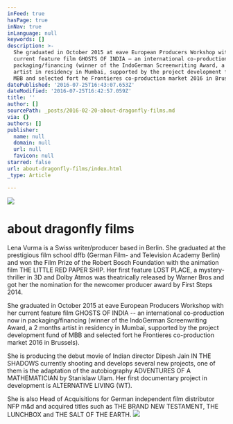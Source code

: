 ```yaml
---
inFeed: true
hasPage: true
inNav: true
inLanguage: null
keywords: []
description: >-
  She graduated in October 2015 at eave European Producers Workshop with her
  current feature film GHOSTS OF INDIA – an international co-production now in
  packaging/financing (winner of the IndoGerman Screenwriting Award, a 2 months
  artist in residency in Mumbai, supported by the project development fund of
  MBB and selected fort he Frontieres co-production market 2016 in Brussels).
datePublished: '2016-07-25T16:43:07.653Z'
dateModified: '2016-07-25T16:42:57.059Z'
title: ''
author: []
sourcePath: _posts/2016-02-20-about-dragonfly-films.md
via: {}
authors: []
publisher:
  name: null
  domain: null
  url: null
  favicon: null
starred: false
url: about-dragonfly-films/index.html
_type: Article

---
```

![](https://s3-us-west-2.amazonaws.com/the-grid-img/p/901cc7ebff83942f2599e69351fdeb94557fd9f3.jpg)

# about dragonfly films

Lena Vurma is a Swiss writer/producer based in Berlin. She graduated at the prestigious film school dffb (German Film- and Television Academy Berlin) and won the Film Prize of the Robert Bosch Foundation with the animation film THE LITTLE RED PAPER SHIP. Her first feature LOST PLACE, a mystery-thriller in 3D and Dolby Atmos was theatrically released by Warner Bros and got her the nomination for the newcomer producer award by First Steps 2014\. 

She graduated in October 2015 at eave European Producers Workshop with her current feature film GHOSTS OF INDIA -- an international co-production now in packaging/financing (winner of the IndoGerman Screenwriting Award, a 2 months artist in residency in Mumbai, supported by the project development fund of MBB and selected fort he Frontieres co-production market 2016 in Brussels).

She is producing the debut movie of Indian director Dipesh Jain IN THE SHADOWS currently shooting and develops several new projects, one of them is the adaptation of the autobiography ADVENTURES OF A MATHEMATICIAN by Stanislaw Ulam. Her first documentary project in development is ALTERNATIVE LIVING (WT).

She is also Head of Acquisitions for German independent film distributor NFP m&d and acquired titles such as THE BRAND NEW TESTAMENT, THE LUNCHBOX and THE SALT OF THE EARTH.
![](https://the-grid-user-content.s3-us-west-2.amazonaws.com/7c579372-c82a-4449-ad01-ade2622fa734.jpg)